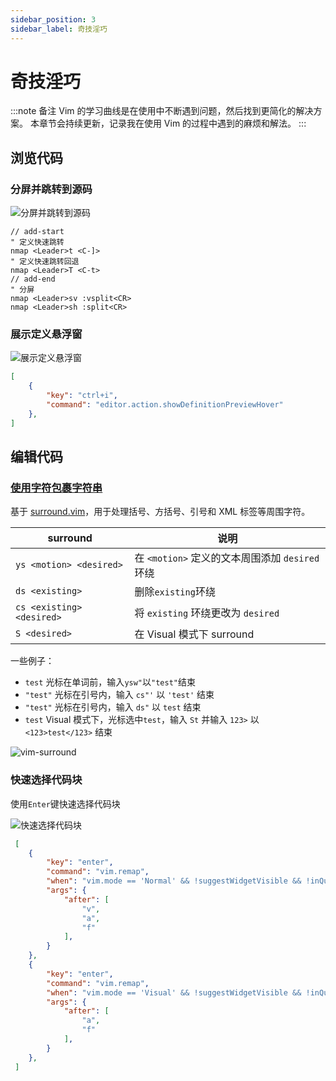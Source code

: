 ```yaml
---
sidebar_position: 3
sidebar_label: 奇技淫巧
---
```


# 奇技淫巧

:::note 备注
Vim 的学习曲线是在使用中不断遇到问题，然后找到更简化的解决方案。
本章节会持续更新，记录我在使用 Vim 的过程中遇到的麻烦和解法。
:::

## 浏览代码

### 分屏并跳转到源码

![分屏并跳转到源码](https://files.catbox.moe/wbpiyp.gif)

```vim title=".vimrc"
// add-start
" 定义快速跳转
nmap <Leader>t <C-]>
" 定义快速跳转回退
nmap <Leader>T <C-t>
// add-end
" 分屏
nmap <Leader>sv :vsplit<CR>
nmap <Leader>sh :split<CR>
```

### 展示定义悬浮窗

![展示定义悬浮窗](https://files.catbox.moe/ehlryq.gif)

```json title="keybindings.json"
[
	{
		"key": "ctrl+i",
		"command": "editor.action.showDefinitionPreviewHover"
	},
]
```

## 编辑代码

### [使用字符包裹字符串](https://github.com/VSCodeVim/Vim#vim-surround)

基于 [surround.vim](https://github.com/tpope/vim-surround)，用于处理括号、方括号、引号和 XML 标签等周围字符。

| surround                  | 说明                                            |
| ------------------------- | ----------------------------------------------- |
| `ys <motion> <desired>`   | 在 `<motion>` 定义的文本周围添加 `desired` 环绕 |
| `ds <existing>`           | 删除`existing`环绕                              |
| `cs <existing> <desired>` | 将 `existing` 环绕更改为 `desired`              |
| `S <desired>`             | 在 Visual 模式下 surround                       |

一些例子：

- `test` 光标在单词前，输入`ysw"`以`"test"`结束
- `"test"` 光标在引号内，输入 `cs"'` 以 `'test'` 结束
- `"test"` 光标在引号内，输入 `ds"` 以 `test` 结束
- `test` Visual 模式下，光标选中`test`，输入 `St` 并输入 `123>` 以 `<123>test</123>` 结束

![vim-surround](https://files.catbox.moe/1vk8t6.gif)

### 快速选择代码块

使用`Enter`键快速选择代码块

![快速选择代码块](https://files.catbox.moe/e3og2k.gif)

```json title="keybindings.json"
 [
	{
		"key": "enter",
		"command": "vim.remap",
		"when": "vim.mode == 'Normal' && !suggestWidgetVisible && !inQuickOpen && editorTextFocus ",
		"args": {
			"after": [
				"v",
				"a",
				"f"
			],
		}
	},
	{
		"key": "enter",
		"command": "vim.remap",
		"when": "vim.mode == 'Visual' && !suggestWidgetVisible && !inQuickOpen && editorTextFocus  ",
		"args": {
			"after": [
				"a",
				"f"
			],
		}
	},
 ]
```
